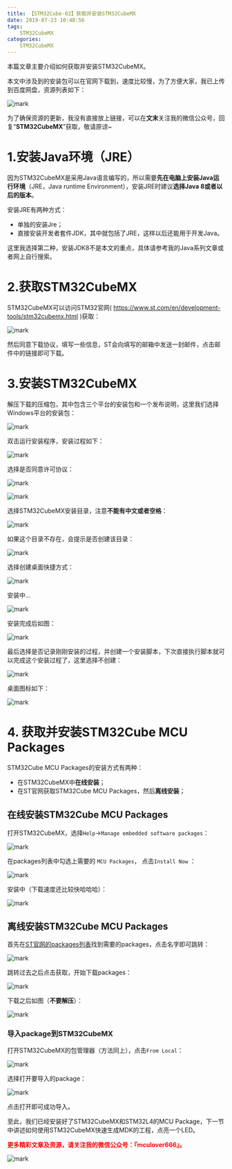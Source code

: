 ```yaml
---
title: 【STM32Cube-02】获取并安装STM32CubeMX
date: 2019-07-23 10:48:56
tags:
    STM32CubeMX
categories:
    STM32CubeMX
---
```


本篇文章主要介绍如何获取并安装STM32CubeMX。
<!--more-->

本文中涉及到的安装包可以在官网下载到，速度比较慢，为了方便大家，我已上传到百度网盘，资源列表如下：

![mark](http://mculover666.cn/image/20190811/cl1vFBW5yuSq.png?imageslim)

为了确保资源的更新，我没有直接放上链接，可以在**文末**关注我的微信公众号，回复“**STM32CubeMX**”获取，敬请原谅~

# 1.安装Java环境（JRE）
因为STM32CubeMX是采用Java语言编写的，所以需要**先在电脑上安装Java运行环境**（JRE，Java runtime Environment），安装JRE时建议**选择Java 8或者以后的版本**。

安装JRE有两种方式：

- 单独的安装Jre；
- 直接安装开发者套件JDK，其中就包括了JRE，这样以后还能用于开发Java。

这里我选择第二种，安装JDK8不是本文的重点，具体请参考我的Java系列文章或者网上自行搜索。

# 2.获取STM32CubeMX
STM32CubeMX可以访问STM32官网( https://www.st.com/en/development-tools/stm32cubemx.html )获取：

![mark](http://mculover666.cn/image/20190811/bWTWrfuJnhX5.png?imageslim)

然后同意下载协议，填写一些信息，ST会向填写的邮箱中发送一封邮件，点击邮件中的链接即可下载。

# 3.安装STM32CubeMX
解压下载的压缩包，其中包含三个平台的安装包和一个发布说明，这里我们选择Windows平台的安装包：

![mark](http://mculover666.cn/image/20190811/JmkwIDTsSWo1.png?imageslim)

双击运行安装程序，安装过程如下：

![mark](http://mculover666.cn/image/20190811/QRiGcKFGel1T.png?imageslim)

选择是否同意许可协议：

![mark](http://mculover666.cn/image/20190811/P8S8GriWkoyG.png?imageslim)

![mark](http://mculover666.cn/image/20190811/1c4D5wBFVV9e.png?imageslim)

选择STM32CubeMX安装目录，注意**不能有中文或者空格**：

![mark](http://mculover666.cn/image/20190811/YH9UCGaHSIX7.png?imageslim)

如果这个目录不存在，会提示是否创建该目录：

![mark](http://mculover666.cn/image/20190811/3933VlaP8fHp.png?imageslim)

选择创建桌面快捷方式：

![mark](http://mculover666.cn/image/20190811/xwgbSVuGHgdb.png?imageslim)

安装中...

![mark](http://mculover666.cn/image/20190811/aAvl1nIYwYBj.png?imageslim)

安装完成后如图：

![mark](http://mculover666.cn/image/20190811/DoLwzbrlsDT6.png?imageslim)

最后选择是否记录刚刚安装的过程，并创建一个安装脚本，下次直接执行脚本就可以完成这个安装过程了，这里选择不创建：

![mark](http://mculover666.cn/image/20190811/VcnP9F8j04bS.png?imageslim)

桌面图标如下：

![mark](http://mculover666.cn/image/20190811/1EcyTM3NGxL7.png?imageslim)

# 4. 获取并安装STM32Cube MCU Packages
STM32Cube MCU Packages的安装方式有两种：

- 在STM32CubeMX中**在线安装**；
- 在ST官网获取STM32Cube MCU Packages，然后**离线安装**；

## 在线安装STM32Cube MCU Packages
打开STM32CubeMX，选择`Help`->`Manage embedded software packages`：

![mark](http://mculover666.cn/image/20190811/28Oclq0pEvP3.png?imageslim)

在packages列表中勾选上需要的 `MCU Packages`， 点击`Install Now` ：

![mark](http://mculover666.cn/image/20190811/plS5zNQiSzAo.png?imageslim)

安装中（下载速度还比较快哈哈哈）：

![mark](http://mculover666.cn/image/20190811/FSVTgvBenHS5.png?imageslim)

## 离线安装STM32Cube MCU Packages
首先在[ST官网的packages列表](https://www.st.com/content/st_com/en/stm32cube-ecosystem.html)找到需要的packages，点击名字即可跳转：

![mark](http://mculover666.cn/image/20190811/ts9NYzyepz08.png?imageslim)

跳转过去之后点击获取，开始下载packages：

![mark](http://mculover666.cn/image/20190811/kuiYBrE14cre.png?imageslim)

下载之后如图（**不要解压**）：

![mark](http://mculover666.cn/image/20190811/nflkfFhiwRq3.png?imageslim)

### 导入package到STM32CubeMX
打开STM32CubeMX的包管理器（方法同上），点击`From Local`：

![mark](http://mculover666.cn/image/20190811/i384oOghVbBU.png?imageslim)

选择打开要导入的package：

![mark](http://mculover666.cn/image/20190811/bDoB6uLWc3rR.png?imageslim)

点击打开即可成功导入。

至此，我们已经安装好了STM32CubeMX和STM32L4的MCU Package，下一节中讲述如何使用STM32CubeMX快速生成MDK的工程，点亮一个LED。

**<font color="#FF0000">更多精彩文章及资源，请关注我的微信公众号：『mculover666』。</font>**

![mark](http://mculover666.cn/image/20190811/gKNrs8CqezFQ.jpg?imageslim)